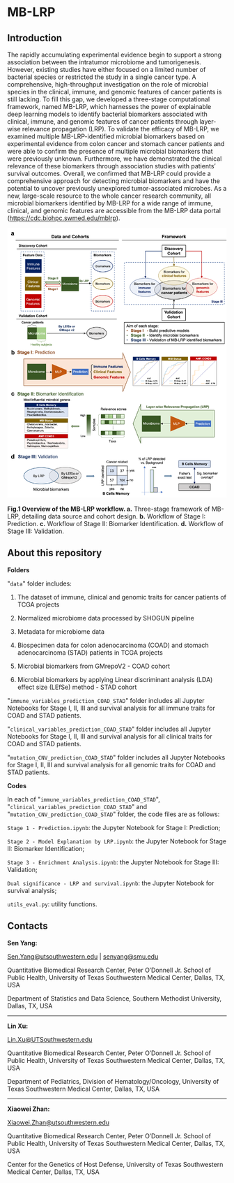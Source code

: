 # MB-LRP

## Introduction

The rapidly accumulating experimental evidence begin to support a strong association between the intratumor microbiome and tumorigenesis. However, existing studies have either focused on a limited number of bacterial species or restricted the study in a single cancer type. A comprehensive, high-throughput investigation on the role of microbial species in the clinical, immune, and genomic features of cancer patients is still lacking. To fill this gap, we developed a three-stage computational framework, named MB-LRP, which harnesses the power of explainable deep learning models to identify bacterial biomarkers associated with clinical, immune, and genomic features of cancer patients through layer-wise relevance propagation (LRP). To validate the efficacy of MB-LRP, we examined multiple MB-LRP-identified microbial biomarkers based on experimental evidence from colon cancer and stomach cancer patients and were able to confirm the presence of multiple microbial biomarkers that were previously unknown. Furthermore, we have demonstrated the clinical relevance of these biomarkers through association studies with patients’ survival outcomes. Overall, we confirmed that MB-LRP could provide a comprehensive approach for detecting microbial biomarkers and have the potential to uncover previously unexplored tumor-associated microbes. As a new, large-scale resource to the whole cancer research community, all microbial biomarkers identified by MB-LRP for a wide range of immune, clinical, and genomic features are accessible from the MB-LRP data portal (https://cdc.biohpc.swmed.edu/mblrp).

<p align="center">
  <img src="./framework.png" width="700"/>
</p>

<p align = "left">
<b>Fig.1 Overview of the MB-LRP workflow. a.</b> Three-stage framework of MB-LRP, detailing
data source and cohort design. <b>b.</b> Workflow of Stage I: Prediction. <b>c.</b> Workflow of Stage II: Biomarker Identification. <b>d.</b> Workflow of Stage III: Validation.
</p>

## About this repository

**Folders**

"`data`" folder includes:

1. The dataset of immune, clinical and genomic traits for cancer patients of TCGA projects

2. Normalized microbiome data processed by SHOGUN pipeline

3. Metadata for microbiome data

4. Biospecimen data for colon adenocarcinoma (COAD) and stomach adenocarcinoma (STAD) patients in TCGA projects

5. Microbial biomarkers from GMrepoV2 - COAD cohort
 
6. Microbial biomarkers by applying Linear discriminant analysis (LDA) effect size (LEfSe) method - STAD cohort

"`immune_variables_prediction_COAD_STAD`" folder includes all Jupyter Notebooks for Stage I, II, III and survival analysis for all immune traits for COAD and STAD patients.

"`clinical_variables_prediction_COAD_STAD`" folder includes all Jupyter Notebooks for Stage I, II, III and survival analysis for all clinical traits for COAD and STAD patients.

"`mutation_CNV_prediction_COAD_STAD`" folder includes all Jupyter Notebooks for Stage I, II, III and survival analysis for all genomic traits for COAD and STAD patients.

**Codes**

In each of "`immune_variables_prediction_COAD_STAD`", "`clinical_variables_prediction_COAD_STAD`" and "`mutation_CNV_prediction_COAD_STAD`" folder, the code files are as follows:

`Stage 1 - Prediction.ipynb`: the Jupyter Notebook for Stage I: Prediction;

`Stage 2 - Model Explanation by LRP.ipynb`: the Jupyter Notebook for Stage II: Biomarker Identification;

`Stage 3 - Enrichment Analysis.ipynb`: the Jupyter Notebook for Stage III: Validation;

`Dual significance - LRP and survival.ipynb`: the Jupyter Notebook for survival analysis;

`utils_eval.py`: utility functions.

## Contacts

**Sen Yang:**

Sen.Yang@utsouthwestern.edu | senyang@smu.edu

Quantitative Biomedical Research Center, Peter O’Donnell Jr. School of Public Health, University of Texas Southwestern Medical Center, Dallas, TX, USA

Department of Statistics and Data Science, Southern Methodist University, Dallas, TX, USA

---

**Lin Xu:**

Lin.Xu@UTSouthwestern.edu

Quantitative Biomedical Research Center, Peter O’Donnell Jr. School of Public Health, University of Texas Southwestern Medical Center, Dallas, TX, USA

Department of Pediatrics, Division of Hematology/Oncology, University of Texas Southwestern Medical Center, Dallas, TX, USA 

---

**Xiaowei Zhan:**

Xiaowei.Zhan@utsouthwestern.edu

Quantitative Biomedical Research Center, Peter O’Donnell Jr. School of Public Health, University of Texas Southwestern Medical Center, Dallas, TX, USA

Center for the Genetics of Host Defense, University of Texas Southwestern Medical Center, Dallas, TX, USA



